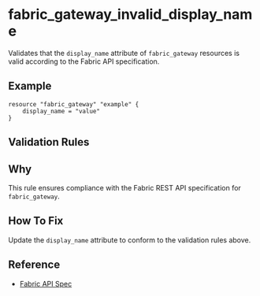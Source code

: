 # fabric_gateway_invalid_display_name

Validates that the `display_name` attribute of `fabric_gateway` resources is valid according to the Fabric API specification.

## Example

```hcl
resource "fabric_gateway" "example" {
    display_name = "value"
}
```

## Validation Rules



## Why

This rule ensures compliance with the Fabric REST API specification for `fabric_gateway`.

## How To Fix

Update the `display_name` attribute to conform to the validation rules above.

## Reference

- [Fabric API Spec](https://github.com/microsoft/fabric-rest-api-specs/tree/main/platform/definitions/gateways.json)
